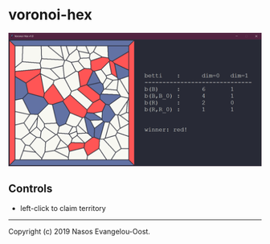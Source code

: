 # voronoi-hex

![Screenshot.](screenshot.png)

## Controls

- left-click to claim territory

---

Copyright (c) 2019 Nasos Evangelou-Oost.
